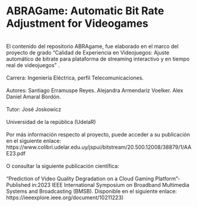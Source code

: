 <h1>ABRAGame: Automatic Bit Rate Adjustment for Videogames</h1>
 <br> El contenido del repositorio ABRAgame, fue elaborado en el marco del proyecto de grado “Calidad de Experiencia en Videojuegos: Ajuste automático de bitrate para plataforma de streaming interactivo y en tiempo real de videojuegos” . <br/>
 <br>Carrera: Ingeniería Eléctrica, perfil Telecomunicaciones.  <br/>
<br>Autores: Santiago Erramuspe Reyes. Alejandra Armendariz Voelker. Alex Daniel Amaral Bordón.<br/>
<br>Tutor: José Joskowicz<br/>
<br>Universidad de la república (UdelaR)<br/>
<br>Por más información respecto al proyecto, puede acceder a su publicación en el siguiente enlace: 
https://www.colibri.udelar.edu.uy/jspui/bitstream/20.500.12008/38879/1/AAE23.pdf <br/>
<br>O consultar la siguiente publicación científica:<br/>
<br>“Prediction of Video Quality Degradation on a Cloud Gaming Platform”-Published in:2023 IEEE International Symposium on Broadband Multimedia Systems and Broadcasting (BMSB).
Disponible en el siguiente enlace: https://ieeexplore.ieee.org/document/10211223)<br/>
